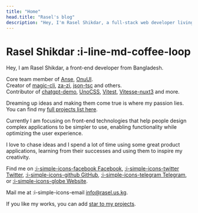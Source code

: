 ```yaml
---
title: "Home"
head.title: "Rasel's blog"
description: "Hey, I'm Rasel Shikdar, a full-stack web developer living in Bangladesh. I'm passionate about building open-source packages in the Vue, Nuxt and Vite ecosystems."
---
```


# Rasel Shikdar :i-line-md-coffee-loop

Hey, I am Rasel Shikdar, a front-end developer from Bangladesh.

Core team member of [Anse](https://github.com/anse-app), [OnuUI](https://github.com/onu-ui/onu-ui).<br>
Creator of [magic-cli](https://github.com/vbs-plus/magic-cli), [za-zi](https://github.com/vbs-plus/zi),  [json-tsc](https://github.com/vbs-plus/json-tsc) and others.<br>
Contributor of [chatgpt-demo](https://github.com/ddiu8081/chatgpt-demo), [UnoCSS](https://github.com/unocss/unocss), [Vitest](https://github.com/vitest-dev/vitest), [Vitesse-nuxt3](https://github.com/antfu/vitesse-nuxt3) and more.
 
Dreaming up ideas and making them come true is where my passion lies. You can find my [full projects list here](/projects). 

Currently I am focusing on front-end technologies that help people design complex applications to be simpler to use, enabling functionality while optimizing the user experience.

I love to chase ideas and I spend a lot of time using some great product applications, learning from their successes and using them to inspire my creativity.

Find me on [:i-simple-icons-facebook Facebook](https://www.facebook.com/raselshikdar), [:i-simple-icons-twitter Twitter](https://twitter.com/raselshikdar_), [:i-simple-icons-github GitHub](https://github.com/raselshikdar), [:i-simple-icons-telegram Telegram](https://t.me/raselshikdar), or [:i-simple-icons-globe Website](https://rasel.us.kg).

Mail me at :i-simple-icons-email info@rasel.us.kg.

If you like my works, you can add [star to my projects](https://github.com/raselshikdar?tab=repositories).
